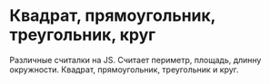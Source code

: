 # Квадрат, прямоугольник, треугольник, круг

Различные считалки на JS. Считает периметр, площадь, длинну окружности. Квадрат, прямоугольник, треугольник и круг.
